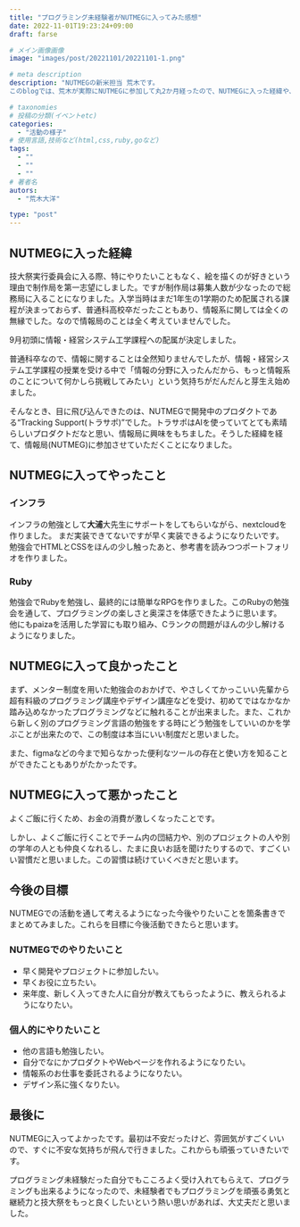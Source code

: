 ```yaml
---
title: "プログラミング未経験者がNUTMEGに入ってみた感想"
date: 2022-11-01T19:23:24+09:00
draft: farse

# メイン画像画像
image: "images/post/20221101/20221101-1.png"

# meta description
description: "NUTMEGの新米担当 荒木です。
このblogでは、荒木が実際にNUTMEGに参加して丸2か月経ったので、NUTMEGに入った経緯や、NUTMEGに入ってよかったこと・悪かったことなどを紹介したいと思います。これからNUTMEGに入ろうか迷ってる人にとって有益な情報となれたら幸いです。"

# taxonomies
# 投稿の分類(イベントetc)
categories:
  - "活動の様子"
# 使用言語,技術など(html,css,ruby,goなど)
tags:
  - ""
  - ""
  - ""
# 著者名
autors:
  - "荒木大洋"

type: "post"
---
```

## NUTMEGに入った経緯
技大祭実行委員会に入る際、特にやりたいこともなく、絵を描くのが好きという理由で制作局を第一志望にしました。ですが制作局は募集人数が少なったので総務局に入ることになりました。入学当時はまだ1年生の1学期のため配属される課程が決まっておらず、普通科高校卒だったこともあり、情報系に関しては全くの無縁でした。なので情報局のことは全く考えていませんでした。

<!-- そうして、総務局の物品管理部門に入ったわけですが、そこでの仕事は構内の机やいすの数を数えて集計したり、技大祭直前に力仕事したり、技大祭当日に本部でいろんな部屋の鍵の管理や物品の貸し出しをしたりと技大祭に関わる事務的な作業が大半でした。 -->

9月初頭に情報・経営システム工学課程への配属が決定しました。

普通科卒なので、情報に関することは全然知りませんでしたが、情報・経営システム工学課程の授業を受ける中で「情報の分野に入ったんだから、もっと情報系のことについて何かしら挑戦してみたい」という気持ちがだんだんと芽生え始めました。

そんなとき、目に飛び込んできたのは、NUTMEGで開発中のプロダクトである“Tracking Support(トラサポ)”でした。トラサポはAIを使っていてとても素晴らしいプロダクトだなと思い、情報局に興味をもちました。そうした経緯を経て、情報局(NUTMEG)に参加させていただくことになりました。<!-- これからもよろしくお願いします。 -->

## NUTMEGに入ってやったこと

### インフラ
インフラの勉強として**大浦**大先生にサポートをしてもらいながら、nextcloudを作りました。
まだ実装できてないですが早く実装できるようになりたいです。勉強会でHTMLとCSSをほんの少し触ったあと、参考書を読みつつポートフォリオを作りました。

### Ruby
勉強会でRubyを勉強し、最終的には簡単なRPGを作りました。このRubyの勉強会を通して、プログラミングの楽しさと奥深さを体感できたように思います。
他にもpaizaを活用した学習にも取り組み、Cランクの問題がほんの少し解けるようになりました。


## NUTMEGに入って良かったこと
まず、メンター制度を用いた勉強会のおかげで、やさしくてかっこいい先輩から超有料級のプログラミング講座やデザイン講座などを受け、初めてではなかなか踏み込めなかったプログラミングなどに触れることが出来ました。また、これから新しく別のプログラミング言語の勉強をする時にどう勉強をしていいのかを学ぶことが出来たので、この制度は本当にいい制度だと思いました。

また、figmaなどの今まで知らなかった便利なツールの存在と使い方を知ることができたこともありがたかったです。

## NUTMEGに入って悪かったこと
よくご飯に行くため、お金の消費が激しくなったことです。

しかし、よくご飯に行くことでチーム内の団結力や、別のプロジェクトの人や別の学年の人とも仲良くなれるし、たまに良いお話を聞けたりするので、すごくいい習慣だと思いました。この習慣は続けていくべきだと思います。


## 今後の目標
NUTMEGでの活動を通して考えるようになった今後やりたいことを箇条書きでまとめてみました。これらを目標に今後活動できたらと思います。
### NUTMEGでのやりたいこと
- 早く開発やプロジェクトに参加したい。
- 早くお役に立ちたい。
- 来年度、新しく入ってきた人に自分が教えてもらったように、教えられるようになりたい。

### 個人的にやりたいこと
- 他の言語も勉強したい。
- 自分でなにかプロダクトやWebページを作れるようになりたい。
- 情報系のお仕事を委託されるようになりたい。
- デザイン系に強くなりたい。


## 最後に
NUTMEGに入ってよかったです。最初は不安だったけど、雰囲気がすごくいいので、すぐに不安な気持ちが飛んで行きました。これからも頑張っていきたいです。

プログラミング未経験だった自分でもこころよく受け入れてもらえて、プログラミングも出来るようになったので、未経験者でもプログラミングを頑張る勇気と継続力と技大祭をもっと良くしたいという熱い思いがあれば、大丈夫だと思いました。
